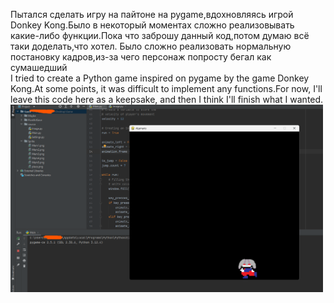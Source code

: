 Пытался сделать игру на пайтоне на pygame,вдохновляясь игрой Donkey Kong.Было в некоторый моментах сложно реализовывать какие-либо функции.Пока что заброшу данный код,потом думаю всё таки доделать,что хотел.
Было сложно реализовать нормальную постановку кадров,из-за чего персонаж попросту бегал как сумашедший                   
I tried to create a Python game inspired on pygame by the game Donkey Kong.At some points, it was difficult to implement any functions.For now, I'll leave this code here as a keepsake, and then I think I'll finish what I wanted.           
<img src="game.png" alt="game" width="500" height="300">


